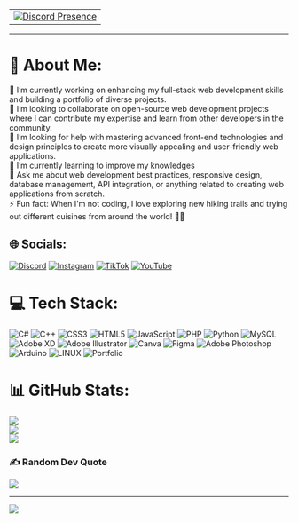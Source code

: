 

<table align="center">
  <tr>
    <td>
		<a href="https://discord.com/users/998278781804490752" target="_blank" rel="nofollow">
			<img src="https://lanyard.cnrad.dev/api/998278781804490752" alt="Discord Presence" align="center">
		</a>
    </td>
  </tr>
</table>

---
# 💫 About Me:
🔭  I’m currently working on enhancing my full-stack web development skills and building a portfolio of diverse projects.<br>👯  I’m looking to collaborate on open-source web development projects where I can contribute my expertise and learn from other developers in the community.<br>🤝 I’m looking for help with mastering advanced front-end technologies and design principles to create more visually appealing and user-friendly web applications.<br>🌱 I’m currently learning to improve my knowledges<br>💬 Ask me about web development best practices, responsive design, database management, API integration, or anything related to creating web applications from scratch.<br>⚡ Fun fact: When I'm not coding, I love exploring new hiking trails and trying out different cuisines from around the world! 🌄🍔


## 🌐 Socials:
[![Discord](https://img.shields.io/badge/Discord-%237289DA.svg?logo=discord&logoColor=white)](https://discord.gg/https://discord.gg/pBKg4SrMQZ) [![Instagram](https://img.shields.io/badge/Instagram-%23E4405F.svg?logo=Instagram&logoColor=white)](https://instagram.com/c_e_h_y) [![TikTok](https://img.shields.io/badge/TikTok-%23000000.svg?logo=TikTok&logoColor=white)](https://tiktok.com/@h3xol) [![YouTube](https://img.shields.io/badge/YouTube-%23FF0000.svg?logo=YouTube&logoColor=white)](https://youtube.com/@h3xoll) 

# 💻 Tech Stack:
![C#](https://img.shields.io/badge/c%23-%23239120.svg?style=for-the-badge&logo=c-sharp&logoColor=white) ![C++](https://img.shields.io/badge/c++-%2300599C.svg?style=for-the-badge&logo=c%2B%2B&logoColor=white) ![CSS3](https://img.shields.io/badge/css3-%231572B6.svg?style=for-the-badge&logo=css3&logoColor=white) ![HTML5](https://img.shields.io/badge/html5-%23E34F26.svg?style=for-the-badge&logo=html5&logoColor=white) ![JavaScript](https://img.shields.io/badge/javascript-%23323330.svg?style=for-the-badge&logo=javascript&logoColor=%23F7DF1E) ![PHP](https://img.shields.io/badge/php-%23777BB4.svg?style=for-the-badge&logo=php&logoColor=white) ![Python](https://img.shields.io/badge/python-3670A0?style=for-the-badge&logo=python&logoColor=ffdd54) ![MySQL](https://img.shields.io/badge/mysql-%2300f.svg?style=for-the-badge&logo=mysql&logoColor=white) ![Adobe XD](https://img.shields.io/badge/Adobe%20XD-470137?style=for-the-badge&logo=Adobe%20XD&logoColor=#FF61F6) ![Adobe Illustrator](https://img.shields.io/badge/adobeillustrator-%23FF9A00.svg?style=for-the-badge&logo=adobeillustrator&logoColor=white) ![Canva](https://img.shields.io/badge/Canva-%2300C4CC.svg?style=for-the-badge&logo=Canva&logoColor=white) 	![Figma](https://img.shields.io/badge/figma-%23F24E1E.svg?style=for-the-badge&logo=figma&logoColor=white) ![Adobe Photoshop](https://img.shields.io/badge/adobephotoshop-%2331A8FF.svg?style=for-the-badge&logo=adobephotoshop&logoColor=white) ![Arduino](https://img.shields.io/badge/-Arduino-00979D?style=for-the-badge&logo=Arduino&logoColor=white) ![LINUX](https://img.shields.io/badge/Linux-FCC624?style=for-the-badge&logo=linux&logoColor=black) ![Portfolio](https://img.shields.io/badge/Portfolio-%23000000.svg?style=for-the-badge&logo=firefox&logoColor=#FF7139)
# 📊 GitHub Stats:
![](https://github-readme-stats.vercel.app/api?username=h3xol&theme=dark&hide_border=false&include_all_commits=true&count_private=false)<br/>
![](https://github-readme-streak-stats.herokuapp.com/?user=h3xol&theme=dark&hide_border=false)<br/>
![](https://github-readme-stats.vercel.app/api/top-langs/?username=h3xol&theme=dark&hide_border=false&include_all_commits=true&count_private=false&layout=compact)

### ✍️ Random Dev Quote
![](https://quotes-github-readme.vercel.app/api?type=horizontal&theme=dark)

---
[![](https://visitcount.itsvg.in/api?id=h3xol&icon=0&color=0)](https://visitcount.itsvg.in)

